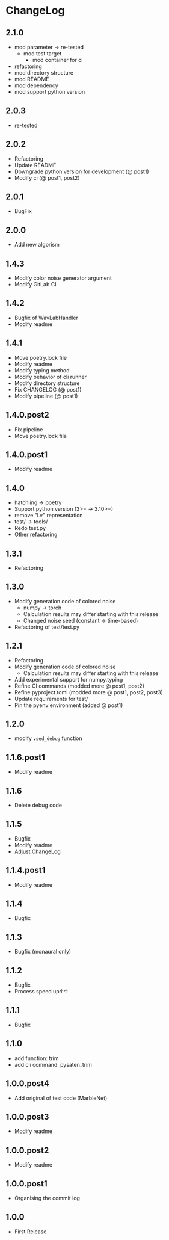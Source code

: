 # ChangeLog

## 2.1.0
* mod parameter -> re-tested
    * mod test target
        * mod container for ci
* refactoring
* mod directory structure
* mod README
* mod dependency
* mod support python version

## 2.0.3
* re-tested

## 2.0.2
* Refactoring
* Update README
* Downgrade python version for development (@ post1)
* Modify ci (@ post1, post2)


## 2.0.1
* BugFix

## 2.0.0
* Add new algorism

## 1.4.3
* Modify color noise generator argument
* Modify GitLab CI

## 1.4.2
* Bugfix of WavLabHandler
* Modify readme

## 1.4.1
* Move poetry.lock file
* Modify readme
* Modify typing method
* Modify behavior of cli runner
* Modify directory structure
* Fix CHANGELOG (@ post1)
* Modify pipeline (@ post1)

## 1.4.0.post2
* Fix pipeline
* Move poetry.lock file

## 1.4.0.post1
* Modify readme

## 1.4.0
* hatchling -> poetry
* Support python version (3>= -> 3.10>=)
* remove "Lv" representation
* test/ -> tools/
* Redo test.py
* Other refactoring

## 1.3.1
* Refactoring

## 1.3.0
* Modify generation code of colored noise
    * numpy -> torch
    * Calculation results may differ starting with this release
    * Changed noise seed (constant -> time-based)
* Refactoring of test/test.py

## 1.2.1
* Refactoring
* Modify generation code of colored noise
    * Calculation results may differ starting with this release
* Add experimental support for numpy.typing
* Refine CI commands (modded more @ post1, post2)
* Refine pyproject.toml (modded more @ post1, post2, post3)
* Update requirements for test/
* Pin the pyenv environment (added @ post1)

## 1.2.0
* modify `vsed_debug` function

## 1.1.6.post1
* Modify readme

## 1.1.6
* Delete debug code

## 1.1.5
* Bugfix
* Modify readme
* Adjust ChangeLog

## 1.1.4.post1
* Modify readme

## 1.1.4
* Bugfix

## 1.1.3
* Bugfix (monaural only)

## 1.1.2
* Bugfix
* Process speed up↑↑

## 1.1.1
* Bugfix

## 1.1.0
* add function: trim
* add cli command: pysaten_trim

## 1.0.0.post4
* Add original of test code (MarbleNet)

## 1.0.0.post3
* Modify readme

## 1.0.0.post2
* Modify readme

## 1.0.0.post1
* Organising the commit log

## 1.0.0
* First Release
